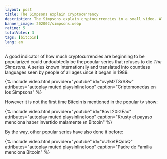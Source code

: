 ```yaml
---
layout: post
title: The Simpsons explain Cryptocurrency
description: The Simpsons explain cryptocurrencies in a small video. Also video of Family Guy and Bitcoin.
banner_image: 202002/simpsons.webp
rating: 5
totalVotes: 3
tags: [bitcoin]
lang: en
---
```


A good indicator of how much cryptocurrencies are beginning to be popularized could undoubtedly be the popular series that refuses to die *The Simpsons*. A series known internationally and translated into countless languages ​​seen by people of all ages since it began in 1989.

{% include video.html provider="youtube" id="ovyMzT8rS8w" attributes="autoplay muted playsinline loop" caption="Criptomonedas en los Simpsons" %}

However it is not the first time Bitcoin is mentioned in the popular tv show:

{% include video.html provider="youtube" id="8ovL20iGEac" attributes="autoplay muted playsinline loop" caption="Krusty el payaso menciona haber invertido malamente en Bitcoin" %}

By the way, other popular series have also done it before:

{% include video.html provider="youtube" id="uU1ketBQdbQ" attributes="autoplay muted playsinline loop" caption="Padre de Familia menciona Bitcoin" %}

